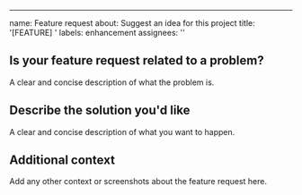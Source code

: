 ---
name: Feature request
about: Suggest an idea for this project
title: '[FEATURE] '
labels: enhancement
assignees: ''

## Is your feature request related to a problem?
A clear and concise description of what the problem is.

## Describe the solution you'd like
A clear and concise description of what you want to happen.

## Additional context
Add any other context or screenshots about the feature request here.